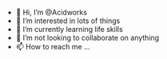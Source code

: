 - 👋 Hi, I’m @Acidworks
- 👀 I’m interested in lots of things
- 🌱 I’m currently learning life skills
- 💞️ I’m not looking to collaborate on anything
- 📫 How to reach me ...

<!---
Acidworks/Acidworks is a ✨ special ✨ repository because its `README.md` (this file) appears on your GitHub profile.
You can click the Preview link to take a look at your changes.
--->
